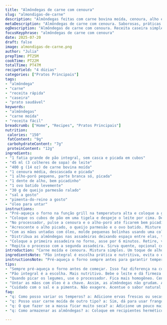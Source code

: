 ```yaml
---
title: "Almôndegas de carne com cenoura"
slug: "almondigas-de-carne"
description: "Almôndegas feitas com carne bovina moída, cenoura, alho e outros temperos, assadas no forno. A mistura inclui pão integral para dar liga, com um toque de alho-poró no lugar da cebola. Um pouco de queijo parmesão ralado entra na massa, junto com um ovo para manter tudo unido. Cozidas até dourarem, ideais para servir com molho de tomate caseiro ou um purê de batatas. Receita fácil, prática e saborosa, leve alteração nas quantidades e tempos de cozimento para ajuste ideal."
metaDescription: "Almôndegas de carne com cenoura. Saborosas, práticas e ideais com molho de tomate ou purê de batatas. Um prato caseiro que encanta."
ogDescription: "Almôndegas de carne com cenoura. Receita caseira simples e deliciosa. Perfeitas com molho de tomate ou uma salada verde."
focusKeyphrase: "almôndegas de carne com cenoura"
date: 2025-07-20
draft: false
image: almondigas-de-carne.png
author: "Julia"
prepTime: PT25M
cookTime: PT22M
totalTime: PT47M
recipeYield: "4 dúzias"
categories: ["Pratos Principais"]
tags:
- "almôndega"
- "carne"
- "receita rápida"
- "caseira"
- "prato saudável"
keywords:
- "almôndegas"
- "carne moída"
- "receita fácil"
breadcrumb: ["Home", "Recipes", "Pratos Principais"]
nutrition: 
 calories: "150"
 fatContent: "9g"
 carbohydrateContent: "7g"
 proteinContent: "12g"
ingredients:
- "1 fatia grande de pão integral, sem casca e picada em cubos"
- "45 ml (3 colheres de sopa) de leite"
- "400 g (14 oz) de carne bovina moída"
- "1 cenoura média, descascada e picada"
- "1 alho-poró pequeno, parte branca só, picada"
- "1 dente de alho, bem picadinho"
- "1 ovo batido levemente"
- "30 g de queijo parmesão ralado"
- "sal a gosto"
- "pimenta-do-reino a gosto"
- "óleo para untar"
instructions:
- "Pré-aqueça o forno na função grill na temperatura alta e coloque a grade no terço superior do forno. Forre duas assadeiras com papel alumínio, reserve."
- "Coloque os cubos de pão em uma tigela e despeje o leite por cima. Deixe amolecer por cerca de 5 minutos."
- "No processador, pulse a cenoura e o alho-poró até ficarem bem picadinhos. Misture com o pão embebido na tigela. Tempere com sal e pimenta."
- "Acrescente o alho picado, o queijo parmesão e o ovo batido. Misture tudo com as mãos até formar uma massa homogênea."
- "Com as mãos untadas com óleo, molde pequenas bolinhas usando uma colher de sopa cheia (cerca de 20 ml de massa por bolinha)."
- "Distribua as almôndegas nas assadeiras deixando espaço entre elas, totalizando em torno de 48 unidades."
- "Coloque a primeira assadeira no forno, asse por 6 minutos. Retire, vire as almôndegas com cuidado e asse mais 6 minutos até dourar e cozinhar por completo."
- "Repita o processo com a segunda assadeira. Sirva quente, opcional com molho de tomate caseiro ou uma salada verde simples."
introduction: "Carne moída e cenoura. Mistura simples. Um toque de alho-poró substitui a cebola tradicional. Pão integral molhado no leite para dar firmeza. Ovo para juntar tudo. Queijo parmesão ralado entra para levantar o sabor. Molda-se sem grudar, mãos untadas de óleo salvam. Assa-se sob o grill até dourar, cuidado pra não ressecar. Quase quatro dezenas na assadeira, cada uma com seu tamanho exato. Fácil de fazer, tirar do forno e servir. Se quiser, molho de tomate ou até um molho picante pra deixar mais brasileiro. Sem complicação, petisco, lanche, ou complemento de almoço. Meio leve, meio robusto. Quem tem crianças aprova fácil. Dá para congelar e ter sempre à mão."
ingredientsNote: "Pão integral é escolha prática e nutritiva, evita o excesso de farinha branca e deixa o prato mais substancioso. A quantidade de leite pode variar um pouco conforme a absorção do pão. Carne bovina moída pode ser de patinho, coxão mole, ou outra parte magra para evitar gordura demais. Cenoura traz um adocicado natural. Alho-poró substitui cebola, menos pungente, dá frescor. O parmesão ralado acrescenta um toque levemente salgado e ajuda na textura. Ovo é essencial para unir, cuidado para não usar muitos para não endurecer demais. O óleo nas mãos evita que a massa grude e facilita moldar. Sal e pimenta na medida certa, nunca muito para não apagar os sabores naturais."
instructionsNote: "Pré-aqueça o forno sempre antes para garantir temperatura uniforme. O uso do grill ajuda a obter aquela crosta dourada rápida, evitando que as almôndegas cozinhem demais e ressequem. Amolecer o pão no leite é passo chave para que a massa fique macia e não quebradiça. Picar cenoura e alho-poró no processador faz a mistura ficar bem homogênea, sem pedaços grandes que quebram a massa. Moldar com as mãos untadas evita que a mistura grude e facilita fazer bolinhas uniformes, isso ajuda a cozinhar por igual. Virar as almôndegas na metade do tempo dá douradinha dos dois lados. Tempo de cocção pode sofrer pequenas variações dependendo da potência do forno, fique atento para não queimar. Servir na hora para manter textura suculenta, combinado com um molho de tomate fresco ou só uma salada faz uma refeição leve, saborosa, prática."
tips:
- "Sempre pré-aqueça o forno antes de começar. Isso faz diferença na cocção. Colocar em grill ajuda a dourar rápido. Fique de olho para não queimar."
- "Pão integral é a escolha. Mais nutritivo. Bebe o leite e dá firmeza. Se não tiver pão integral, pode usar francês. Mas atenção com a textura."
- "Quando picar os legumes, use o processador. Fica mais homogêneo. Cenoura desmancha. Alho-poró traz frescor. Sem pedaços grandes, tudo junto."
- "Untar as mãos com óleo é a chave. Assim, as almôndegas não grudam. Ajuda a moldar bolinhas do mesmo tamanho. Cozinha por igual. Essencial essa dica."
- "Cuidado com o sal e a pimenta. Não exagere. Acentue o sabor natural da carne. O parmesão já traz um toque salgado. Equilíbrio é tudo."
faq:
- "q: Como posso variar os temperos? a: Adicione ervas frescas ou secas, princípios como orégano ou manjericão. Isso muda o sabor. Teste outras especiarias também."
- "q: Posso usar carne moída de outro tipo? a: Sim, dá para usar frango ou porco. Mas a textura muda. Pode ficar diferente. Verifique o ponto de cozimento."
- "q: O que fazer se a massa ficar muito seca? a: Adicione um pouco mais de leite. Vai umedecer tudo, não pode ficar esfarelando. Cuidados com a fonte de umidade."
- "q: Como armazenar as almôndegas? a: Coloque em recipientes herméticos depois de esfriar. No freezer duram mais. Também podem ser congeladas antes de assar."

---
```


